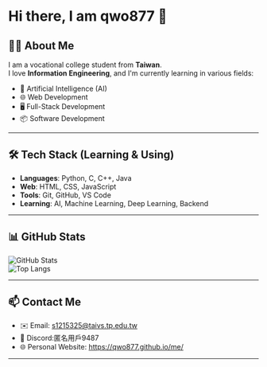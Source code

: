 # Hi there, I am qwo877 👋

## 👨‍🎓 About Me
I am a vocational college student from **Taiwan**.  
I love **Information Engineering**, and I'm currently learning in various fields:  
- 🤖 Artificial Intelligence (AI)  
- 🌐 Web Development  
- 🖥️ Full-Stack Development  
- 📦 Software Development  

---

## 🛠️ Tech Stack (Learning & Using)
- **Languages**: Python, C, C++, Java  
- **Web**: HTML, CSS, JavaScript  
- **Tools**: Git, GitHub, VS Code  
- **Learning**: AI, Machine Learning, Deep Learning, Backend  

---

## 📊 GitHub Stats
![GitHub Stats](https://github-readme-stats.vercel.app/api?username=qwo877&show_icons=true&theme=tokyonight)  
![Top Langs](https://github-readme-stats.vercel.app/api/top-langs/?username=qwo877&layout=compact&theme=tokyonight)

---

## 📫 Contact Me
- ✉️ Email: s1215325@taivs.tp.edu.tw
- 💬 Discord:匿名用戶9487
- 🌐 Personal Website: https://qwo877.github.io/me/

---

